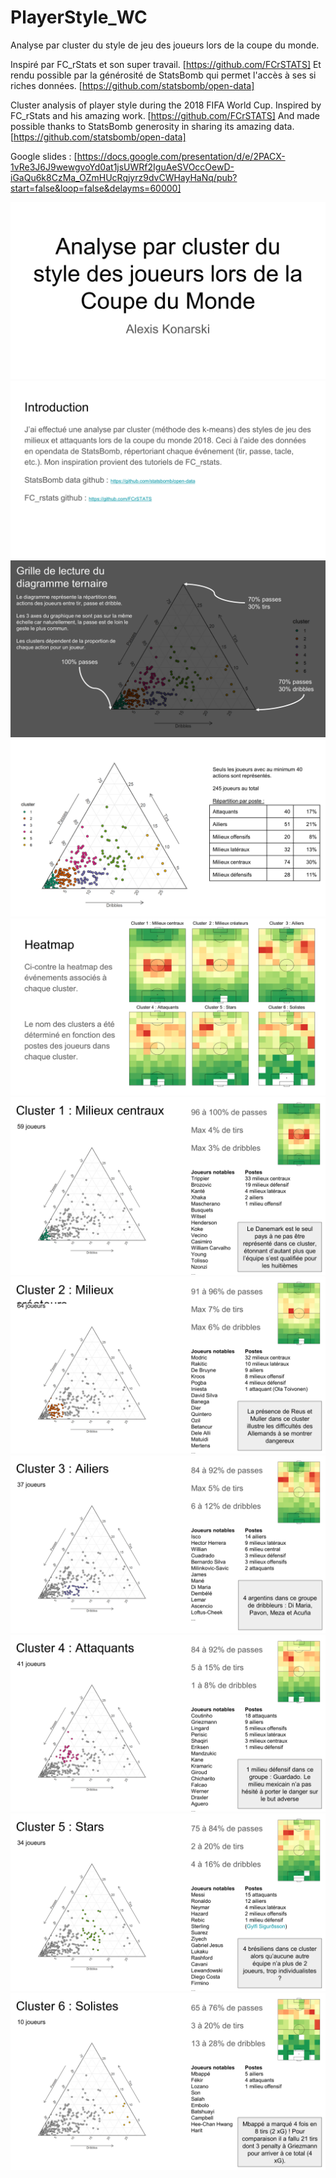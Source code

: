 # PlayerStyle_WC
 Analyse par cluster du style de jeu des joueurs lors de la coupe du monde.
 
Inspiré par FC_rStats et son super travail. [https://github.com/FCrSTATS]
Et rendu possible par la générosité de StatsBomb qui permet l'accès à ses si riches données. [https://github.com/statsbomb/open-data]

Cluster analysis of player style during the 2018 FIFA World Cup.
Inspired by FC_rStats and his amazing work. [https://github.com/FCrSTATS]
And made possible thanks to StatsBomb generosity in sharing its amazing data. [https://github.com/statsbomb/open-data]

Google slides : [https://docs.google.com/presentation/d/e/2PACX-1vRe3J6J9wewgvoYd0at1jsUWRf2IguAeSVOccOewD-iGaQu6k8CzMa_OZmHUcRqjyrz9dvCWHayHaNq/pub?start=false&loop=false&delayms=60000]

![](slides/Diapositive1.PNG)
![](slides/Diapositive2.PNG)
![](slides/Diapositive3.PNG)
![](slides/Diapositive4.PNG)
![](slides/Diapositive5.PNG)
![](slides/Diapositive6.PNG)
![](slides/Diapositive7.PNG)
![](slides/Diapositive8.PNG)
![](slides/Diapositive9.PNG)
![](slides/Diapositive10.PNG)
![](slides/Diapositive11.PNG)